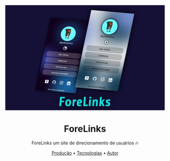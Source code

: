 <img src="./assets/capa.png"/>
<h1 align="center">
	ForeLinks
</h1>
<p align ="center">
	ForeLinks um site de direcionamento de usuários 🔥
</p>
<p align="center">
 <a href="#producao">Produção</a> • 
 <a href="#tecnologias">Tecnologias</a> • 
 <a href="#autor">Autor</a>
</p>
